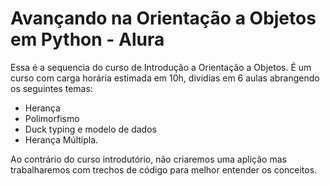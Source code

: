 # Avançando na Orientação a Objetos em Python - Alura 

Essa é a sequencia do curso de Introdução a Orientação a Objetos.
É um curso com carga horária estimada em 10h, dividias em 6 aulas abrangendo os seguintes temas:
* Herança
* Polimorfismo 
* Duck typing e modelo de dados
* Herança Múltipla.

Ao contrário do curso introdutório, não criaremos uma aplição mas trabalharemos com trechos de código para melhor entender os conceitos. 